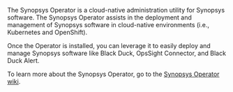 The Synopsys Operator is a cloud-native administration utility for Synopsys software.  The Synopsys Operator assists in the deployment and management of Synopsys software in cloud-native environments (i.e., Kubernetes and OpenShift). 

Once the Operator is installed, you can leverage it to easily deploy and manage Synopsys software like Black Duck, OpsSight Connector, and Black Duck Alert.

To learn more about the Synopsys Operator, go to the [Synopsys Operator wiki](https://github.com/blackducksoftware/synopsys-operator/wiki).
